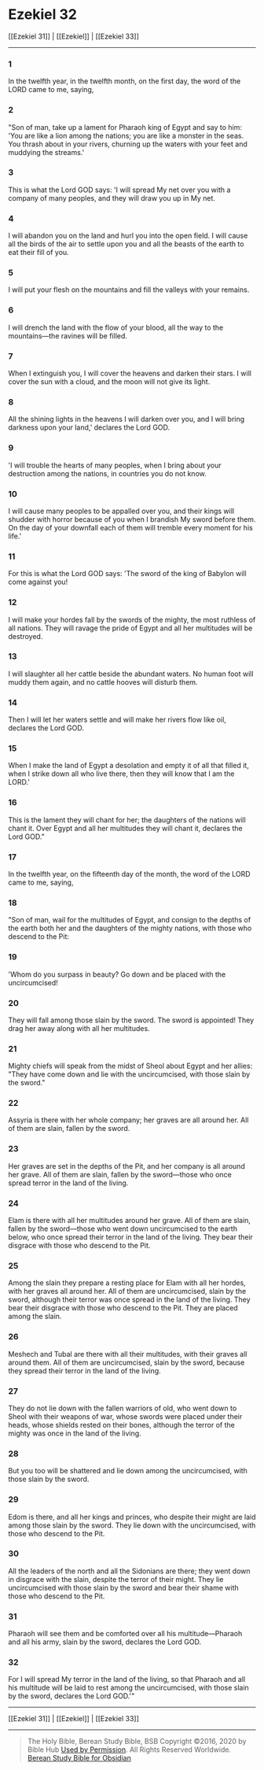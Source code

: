 # Ezekiel 32

[[Ezekiel 31]] | [[Ezekiel]] | [[Ezekiel 33]]

---

### 1
In the twelfth year, in the twelfth month, on the first day, the word of the LORD came to me, saying,

### 2
"Son of man, take up a lament for Pharaoh king of Egypt and say to him: 'You are like a lion among the nations; you are like a monster in the seas. You thrash about in your rivers, churning up the waters with your feet and muddying the streams.'

### 3
This is what the Lord GOD says: 'I will spread My net over you with a company of many peoples, and they will draw you up in My net.

### 4
I will abandon you on the land and hurl you into the open field. I will cause all the birds of the air to settle upon you and all the beasts of the earth to eat their fill of you.

### 5
I will put your flesh on the mountains and fill the valleys with your remains.

### 6
I will drench the land with the flow of your blood, all the way to the mountains—the ravines will be filled.

### 7
When I extinguish you, I will cover the heavens and darken their stars. I will cover the sun with a cloud, and the moon will not give its light.

### 8
All the shining lights in the heavens I will darken over you, and I will bring darkness upon your land,' declares the Lord GOD.

### 9
'I will trouble the hearts of many peoples, when I bring about your destruction among the nations, in countries you do not know.

### 10
I will cause many peoples to be appalled over you, and their kings will shudder with horror because of you when I brandish My sword before them. On the day of your downfall each of them will tremble every moment for his life.'

### 11
For this is what the Lord GOD says: 'The sword of the king of Babylon will come against you!

### 12
I will make your hordes fall by the swords of the mighty, the most ruthless of all nations. They will ravage the pride of Egypt and all her multitudes will be destroyed.

### 13
I will slaughter all her cattle beside the abundant waters. No human foot will muddy them again, and no cattle hooves will disturb them.

### 14
Then I will let her waters settle and will make her rivers flow like oil, declares the Lord GOD.

### 15
When I make the land of Egypt a desolation and empty it of all that filled it, when I strike down all who live there, then they will know that I am the LORD.'

### 16
This is the lament they will chant for her; the daughters of the nations will chant it. Over Egypt and all her multitudes they will chant it, declares the Lord GOD."

### 17
In the twelfth year, on the fifteenth day of the month, the word of the LORD came to me, saying,

### 18
"Son of man, wail for the multitudes of Egypt, and consign to the depths of the earth both her and the daughters of the mighty nations, with those who descend to the Pit:

### 19
'Whom do you surpass in beauty? Go down and be placed with the uncircumcised!

### 20
They will fall among those slain by the sword. The sword is appointed! They drag her away along with all her multitudes.

### 21
Mighty chiefs will speak from the midst of Sheol about Egypt and her allies: "They have come down and lie with the uncircumcised, with those slain by the sword."

### 22
Assyria is there with her whole company; her graves are all around her. All of them are slain, fallen by the sword.

### 23
Her graves are set in the depths of the Pit, and her company is all around her grave. All of them are slain, fallen by the sword—those who once spread terror in the land of the living.

### 24
Elam is there with all her multitudes around her grave. All of them are slain, fallen by the sword—those who went down uncircumcised to the earth below, who once spread their terror in the land of the living. They bear their disgrace with those who descend to the Pit.

### 25
Among the slain they prepare a resting place for Elam with all her hordes, with her graves all around her. All of them are uncircumcised, slain by the sword, although their terror was once spread in the land of the living. They bear their disgrace with those who descend to the Pit. They are placed among the slain.

### 26
Meshech and Tubal are there with all their multitudes, with their graves all around them. All of them are uncircumcised, slain by the sword, because they spread their terror in the land of the living.

### 27
They do not lie down with the fallen warriors of old, who went down to Sheol with their weapons of war, whose swords were placed under their heads, whose shields rested on their bones, although the terror of the mighty was once in the land of the living.

### 28
But you too will be shattered and lie down among the uncircumcised, with those slain by the sword.

### 29
Edom is there, and all her kings and princes, who despite their might are laid among those slain by the sword. They lie down with the uncircumcised, with those who descend to the Pit.

### 30
All the leaders of the north and all the Sidonians are there; they went down in disgrace with the slain, despite the terror of their might. They lie uncircumcised with those slain by the sword and bear their shame with those who descend to the Pit.

### 31
Pharaoh will see them and be comforted over all his multitude—Pharaoh and all his army, slain by the sword, declares the Lord GOD.

### 32
For I will spread My terror in the land of the living, so that Pharaoh and all his multitude will be laid to rest among the uncircumcised, with those slain by the sword, declares the Lord GOD.'"

---

[[Ezekiel 31]] | [[Ezekiel]] | [[Ezekiel 33]]

---

> The Holy Bible, Berean Study Bible, BSB
> Copyright &copy;2016, 2020 by Bible Hub
> [Used by Permission](https://berean.bible/terms.htm). All Rights Reserved Worldwide.
> [Berean Study Bible for Obsidian](https://github.com/gapmiss/berean-study-bible-for-obsidian)</small>

